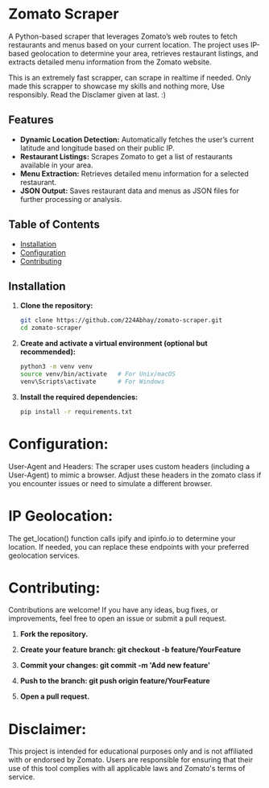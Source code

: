 # Zomato Scraper

A Python-based scraper that leverages Zomato’s web routes to fetch restaurants and menus based on your current location. The project uses IP-based geolocation to determine your area, retrieves restaurant listings, and extracts detailed menu information from the Zomato website.

This is an extremely fast scrapper, can scrape in realtime if needed.
Only made this scrapper to showcase my skills and nothing more, Use responsibly.
Read the Disclamer given at last. :)

## Features

- **Dynamic Location Detection:** Automatically fetches the user’s current latitude and longitude based on their public IP.
- **Restaurant Listings:** Scrapes Zomato to get a list of restaurants available in your area.
- **Menu Extraction:** Retrieves detailed menu information for a selected restaurant.
- **JSON Output:** Saves restaurant data and menus as JSON files for further processing or analysis.

## Table of Contents

- [Installation](#installation)
- [Configuration](#configuration)
- [Contributing](#contributing)

## Installation

1. **Clone the repository:**

   ```bash
   git clone https://github.com/224Abhay/zomato-scraper.git
   cd zomato-scraper

2. **Create and activate a virtual environment (optional but recommended):**
    
    ```bash
    python3 -m venv venv
    source venv/bin/activate   # For Unix/macOS
    venv\Scripts\activate      # For Windows

3. **Install the required dependencies:**
    
    ```bash
    pip install -r requirements.txt

# Configuration:
User-Agent and Headers:
The scraper uses custom headers (including a User-Agent) to mimic a browser. Adjust these headers in the zomato class if you encounter issues or need to simulate a different browser.

# IP Geolocation:
The get_location() function calls ipify and ipinfo.io to determine your location. If needed, you can replace these endpoints with your preferred geolocation services.

# Contributing:
Contributions are welcome! If you have any ideas, bug fixes, or improvements, feel free to open an issue or submit a pull request.

1. **Fork the repository.**

2. **Create your feature branch: git checkout -b feature/YourFeature**

3. **Commit your changes: git commit -m 'Add new feature'**

4. **Push to the branch: git push origin feature/YourFeature**

5. **Open a pull request.**

# Disclaimer: 
This project is intended for educational purposes only and is not affiliated with or endorsed by Zomato. Users are responsible for ensuring that their use of this tool complies with all applicable laws and Zomato's terms of service.

